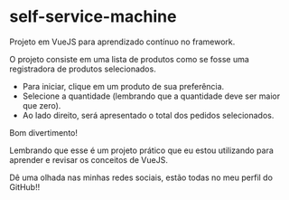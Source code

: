 # self-service-machine

Projeto em VueJS para aprendizado contínuo no framework.

O projeto consiste em uma lista de produtos como se fosse uma registradora de produtos selecionados.

- Para iniciar, clique em um produto de sua preferência.
- Selecione a quantidade (lembrando que a quantidade deve ser maior que zero).
- Ao lado direito, será apresentado o total dos pedidos selecionados.

Bom divertimento!

Lembrando que esse é um projeto prático que eu estou utilizando para aprender e revisar os conceitos de VueJS.

Dê uma olhada nas minhas redes sociais, estão todas no meu perfil do GitHub!!
